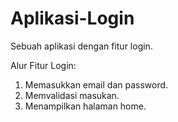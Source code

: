 # Aplikasi-Login
Sebuah aplikasi dengan fitur login.

Alur Fitur Login:

1. Memasukkan email dan password.
2. Memvalidasi masukan.
3. Menampilkan halaman home.
